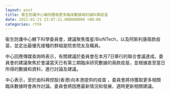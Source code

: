 ```yaml
---
layout: post
title: 衞生防護中心稱待獲取更多臨床數據再討論科興疫苗
date: 2021-01-21 23:07:21.000000000 +08:00
categories: rthk
---
```


衞生防護中心轄下科學委員會，建議聚焦復星/BioNTech，以及阿斯利康兩款疫苗，並定出最優先接種的群組是院舍院友及職員。

中心回應傳媒查詢時表示，有關建議於委員會在本月7日舉行的聯合會議達成。委員會的建議聚焦於會議當天已有第三期臨床研究數據的兩款疫苗，並根據直至當日所得的數據和資料，進行討論及建議。

中心表示，至於由科興控股(香港)向本港提供的疫苗 ，委員會將待獲取更多相關臨床數據時會再作討論。委員會將因應最新情況和發展，適時更新相關建議。
